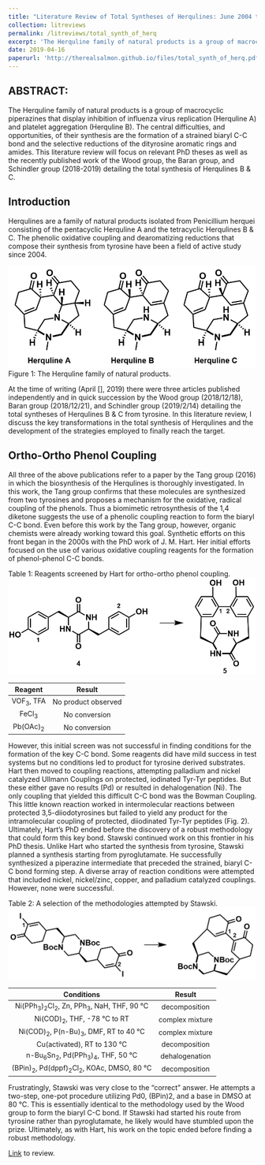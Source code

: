 ```yaml
---
title: "Literature Review of Total Syntheses of Herqulines: June 2004 to February 2019"
collection: litreviews
permalink: /litreviews/total_synth_of_herq
excerpt: 'The Herquline family of natural products is a group of macrocyclic piperazines that display inhibition of influenza virus replication (Herquline A) and platelet aggregation (Herquline B). The central difficulties, and opportunities, of their synthesis are the formation of a strained biaryl C-C bond and the selective reductions of the dityrosine aromatic rings and amides. This literature review will focus on relevant PhD theses as well as the recently published work of the Wood group, the Baran group, and Schindler group (2018-2019) detailing the total synthesis of Herqulines B & C.'
date: 2019-04-16
paperurl: 'http://therealsalmon.github.io/files/total_synth_of_herq.pdf'
---
```


ABSTRACT:
-----
The Herquline family of natural products is a group of macrocyclic piperazines that display inhibition of influenza virus replication (Herquline A) and platelet aggregation (Herquline B). The central difficulties, and opportunities, of their synthesis are the formation of a strained biaryl C-C bond and the selective reductions of the dityrosine aromatic rings and amides. This literature review will focus on relevant PhD theses as well as the recently published work of the Wood group, the Baran group, and Schindler group (2018-2019) detailing the total synthesis of Herqulines B & C. 

Introduction
-----
Herqulines are a family of natural products isolated from Penicillium herquei consisting of the pentacyclic Herquline A and the tetracyclic Herqulines B & C. The phenolic oxidative coupling and dearomatizing reductions that compose their synthesis from tyrosine have been a field of active study since 2004. 

![alt text](total_synth_of_herq/herqulines.PNG)
Figure 1: The Herquline family of natural products.

At the time of writing (April [], 2019) there were three articles published independently and in quick succession by the Wood group (2018/12/18), Baran group (2018/12/21), and Schindler group (2019/2/14) detailing the total syntheses of Herqulines B & C from tyrosine. In this literature review, I discuss the key transformations in the total synthesis of Herqulines and the development of the strategies employed to finally reach the target.

Ortho-Ortho Phenol Coupling
-----
All three of the above publications refer to a paper by the Tang group (2016) in which the biosynthesis of the Herqulines is thoroughly investigated. In this work, the Tang group confirms that these molecules are synthesized from two tyrosines and proposes a mechanism for the oxidative, radical coupling of the phenols. Thus a biomimetic retrosynthesis of the 1,4 diketone suggests the use of a phenolic coupling reaction to form the biaryl C-C bond. Even before this work by the Tang group, however, organic chemists were already working toward this goal.
Synthetic efforts on this front began in the 2000s with the PhD work of J. M. Hart. Her initial efforts focused on the use of various oxidative coupling reagents for the formation of phenol-phenol C-C bonds.

Table 1: Reagents screened by Hart for ortho-ortho phenol coupling.
![alt text](total_synth_of_herq/Hart_transform.PNG)

|  Reagent  |        Result       |
|:---------:|:-------------------:|
| VOF<sub>3</sub>, TFA | No product observed |
| FeCl<sub>3</sub>     | No conversion       |
| Pb(OAc)<sub>2</sub>  | No conversion       |

However, this initial screen was not successful in finding conditions for the formation of the key C-C bond. Some reagents did have mild success in test systems but no conditions led to product for tyrosine derived substrates.
Hart then moved to coupling reactions, attempting palladium and nickel catalyzed Ullmann Couplings on protected, iodinated Tyr-Tyr peptides. But these either gave no results (Pd) or resulted in dehalogenation (Ni). The only coupling that yielded this difficult C-C bond was the Bowman Coupling. This little known reaction worked in intermolecular reactions between protected 3,5-diiodotyrosines but failed to yield any product for the intramolecular coupling of protected, diiodinated Tyr-Tyr peptides (Fig. 2). Ultimately, Hart’s PhD ended before the discovery of a robust methodology that could form this key bond. 
Stawski continued work on this frontier in his PhD thesis. Unlike Hart who started the synthesis from tyrosine, Stawski planned a synthesis starting from pyroglutamate. He successfully synthesized a piperazine intermediate that preceded the strained, biaryl C-C bond forming step. A diverse array of reaction conditions were attempted that included nickel, nickel/zinc, copper, and palladium catalyzed couplings. However, none were successful. 

Table 2: A selection of the methodologies attempted by Stawski.
![alt text](total_synth_of_herq/Stawski_transform.PNG)

| Conditions | Result |
|:----------:|:------:|
|Ni(PPh<sub>3</sub>)<sub>2</sub>Cl<sub>2</sub>, Zn, PPh<sub>3</sub>, NaH, THF, 90 &deg;C|decomposition|
|Ni(COD)<sub>2</sub>, THF, -78 &deg;C to RT|complex mixture|
|Ni(COD)<sub>2</sub>, P(n-Bu)<sub>3</sub>, DMF, RT to 40 &deg;C|complex mixture|
|Cu(activated), RT to 130 &deg;C|decomposition|
|n-Bu<sub>6</sub>Sn<sub>2</sub>, Pd(PPh<sub>3</sub>)<sub>4</sub>, THF, 50 &deg;C|dehalogenation|
|(BPin)<sub>2</sub>, Pd(dppf)<sub>2</sub>Cl<sub>2</sub>, KOAc, DMSO, 80 &deg;C|decomposition|

Frustratingly, Stawski was very close to the “correct” answer. He attempts a two-step, one-pot procedure utilizing Pd0, (BPin)2, and a base in DMSO at 80 ℃. This is essentially identical to the methodology used by the Wood group to form the biaryl C-C bond. If Stawski had started his route from tyrosine rather than pyroglutamate, he likely would have stumbled upon the prize. Ultimately, as with Hart, his work on the topic ended before finding a robust methodology. 


[Link](http://therealsalmon.github.io/files/total_synth_of_herq.pdf) to review.
